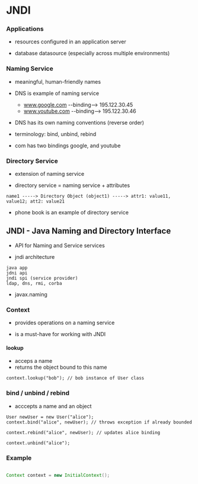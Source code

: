 # JNDI

### Applications

- resources configured in an application server

- database datasource (especially across multiple environments)


### Naming Service

- meaningful, human-friendly names

- DNS is example of naming service
  - www.google.com  --binding--> 195.122.30.45
  - www.youtube.com --binding--> 195.122.30.46

- DNS has its own naming conventions (reverse order)

- terminology: bind, unbind, rebind

- com has two bindings google, and youtube

### Directory Service

- extension of naming service

- directory service = naming service + attributes

```shell
name1 -----> Directory Object (object1) -----> attr1: value11, value12; att2: value21
```

- phone book is an example of directory service

## JNDI - Java Naming and Directory Interface

- API for Naming and Service services

- jndi architecture

```shell
java app
jdni api
jndi spi (service provider)
ldap, dns, rmi, corba
```

- javax.naming

### Context

- provides operations on a naming service

- is a must-have for working with JNDI

#### lookup

- acceps a name
- returns the object bound to this name

```shell
context.lookup("bob"); // bob instance of User class
```

### bind / unbind / rebind

- acccepts a name and an object

```shell
User newUser = new User("alice");
context.bind("alice", newUser); // throws exception if already bounded

context.rebind("alice", newUser); // updates alice binding

context.unbind("alice");
```

### Example


```java

Context context = new InitialContext();

```

